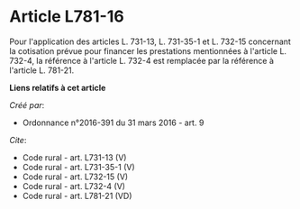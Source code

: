 # Article L781-16

Pour l'application des articles L. 731-13, L. 731-35-1 et L. 732-15 concernant la cotisation prévue pour financer les
prestations mentionnées à l'article L. 732-4, la référence à l'article L. 732-4 est remplacée par la référence à l'article L.
781-21.

**Liens relatifs à cet article**

_Créé par_:

  - Ordonnance n°2016-391 du 31 mars 2016 - art. 9

_Cite_:

  - Code rural - art. L731-13 (V)
  - Code rural - art. L731-35-1 (V)
  - Code rural - art. L732-15 (V)
  - Code rural - art. L732-4 (V)
  - Code rural - art. L781-21 (VD)

